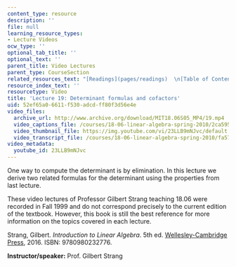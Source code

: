 ```yaml
---
content_type: resource
description: ''
file: null
learning_resource_types:
- Lecture Videos
ocw_type: ''
optional_tab_title: ''
optional_text: ''
parent_title: Video Lectures
parent_type: CourseSection
related_resources_text: "[Readings](pages/readings)  \n[Table of Contents](pages/readings#Table_of_Contents)"
resource_index_text: ''
resourcetype: Video
title: 'Lecture 19: Determinant formulas and cofactors'
uid: 52ef65a0-6611-f530-adcd-ff80f3d56e4e
video_files:
  archive_url: http://www.archive.org/download/MIT18.06S05_MP4/19.mp4
  video_captions_file: /courses/18-06-linear-algebra-spring-2010/2ca595250df15e88a4474de4231225e9_23LLB9mNJvc.vtt
  video_thumbnail_file: https://img.youtube.com/vi/23LLB9mNJvc/default.jpg
  video_transcript_file: /courses/18-06-linear-algebra-spring-2010/fa572a369c5feb991dabe351a9741f03_23LLB9mNJvc.pdf
video_metadata:
  youtube_id: 23LLB9mNJvc
---
```


One way to compute the determinant is by elimination. In this lecture we derive two related formulas for the determinant using the properties from last lecture.

These video lectures of Professor Gilbert Strang teaching 18.06 were recorded in Fall 1999 and do not correspond precisely to the current edition of the textbook. However, this book is still the best reference for more information on the topics covered in each lecture.

Strang, Gilbert. _Introduction to Linear Algebra_. 5th ed. [Wellesley-Cambridge Press](http://www.wellesleycambridge.com/), 2016. ISBN: 9780980232776.

**Instructor/speaker:** Prof. Gilbert Strang